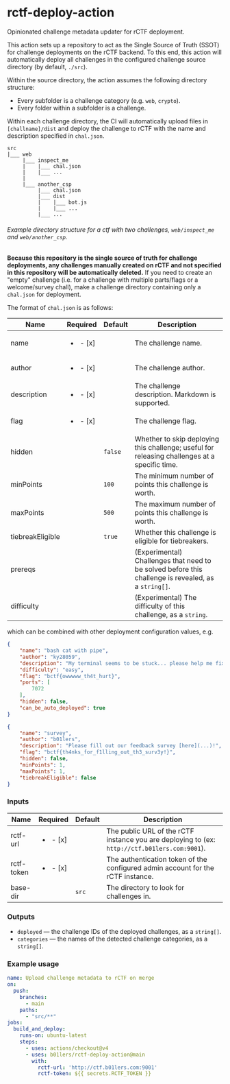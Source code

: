 # rctf-deploy-action
Opinionated challenge metadata updater for rCTF deployment.

This action sets up a repository to act as the Single Source of Truth (SSOT) for challenge deployments on the rCTF
backend. To this end, this action will automatically deploy all challenges in the configured challenge source directory
(by default, `./src`).

Within the source directory, the action assumes the following directory structure:
- Every subfolder is a challenge category (e.g. `web`, `crypto`).
- Every folder within a subfolder is a challenge.

Within each challenge directory, the CI will automatically upload files in `[challname]/dist` and deploy the challenge
to rCTF with the name and description specified in `chal.json`.

```
src
|___ web
     |___ inspect_me
     |    |___ chal.json
     |    |___ ...
     |
     |___ another_csp
          |___ chal.json
          |___ dist
          |    |___ bot.js
          |    |___ ...
          |___ ...
```
###### Example directory structure for a ctf with two challenges, `web/inspect_me` and `web/another_csp`.

**Because this repository is the single source of truth for challenge deployments, any challenges manually created on
rCTF and not specified in this repository will be automatically deleted.** If you need to create an "empty" challenge
(i.e. for a challenge with multiple parts/flags or a welcome/survey chall), make a challenge directory containing only
a `chal.json` for deployment.

The format of `chal.json` is as follows:

| Name             |         Required         | Default | Description                                                                                          |
|------------------|:------------------------:|---------|------------------------------------------------------------------------------------------------------|
| name             | <ul><li>- [x] </li></ul> |         | The challenge name.                                                                                  |
| author           | <ul><li>- [x] </li></ul> |         | The challenge author.                                                                                |
| description      | <ul><li>- [x] </li></ul> |         | The challenge description. Markdown is supported.                                                    |
| flag             | <ul><li>- [x] </li></ul> |         | The challenge flag.                                                                                  |
| hidden           |                          | `false` | Whether to skip deploying this challenge; useful for releasing challenges at a specific time.        |
| minPoints        |                          | `100`   | The minimum number of points this challenge is worth.                                                |
| maxPoints        |                          | `500`   | The maximum number of points this challenge is worth.                                                |
| tiebreakEligible |                          | `true`  | Whether this challenge is eligible for tiebreakers.                                                  |
| prereqs          |                          |         | (Experimental) Challenges that need to be solved before this challenge is revealed, as a `string[]`. |
| difficulty       |                          |         | (Experimental) The difficulty of this challenge, as a `string`.                                      |

which can be combined with other deployment configuration values, e.g.
```json
{
    "name": "bash cat with pipe",
    "author": "ky28059",
    "description": "My terminal seems to be stuck... please help me fix it!\n\n`nc ctf.b01lers.com 7072`",
    "difficulty": "easy",
    "flag": "bctf{owwwww_th4t_hurt}",
    "ports": [
        7072
    ],
    "hidden": false,
    "can_be_auto_deployed": true
}
```
```json
{
    "name": "survey",
    "author": "b01lers",
    "description": "Please fill out our feedback survey [here](...)!",
    "flag": "bctf{th4nks_for_f1lling_out_th3_surv3y!}",
    "hidden": false,
    "minPoints": 1,
    "maxPoints": 1,
    "tiebreakEligible": false
}
```

### Inputs

| Name       |         Required         | Default | Description                                                                                   |
|------------|:------------------------:|---------|-----------------------------------------------------------------------------------------------|
| rctf-url   | <ul><li>- [x] </li></ul> |         | The public URL of the rCTF instance you are deploying to (ex: `http://ctf.b01lers.com:9001`). |
| rctf-token | <ul><li>- [x] </li></ul> |         | The authentication token of the configured admin account for the rCTF instance.               |
| base-dir   |                          | `src`   | The directory to look for challenges in.                                                      |

### Outputs
- `deployed` — the challenge IDs of the deployed challenges, as a `string[]`.
- `categories` — the names of the detected challenge categories, as a `string[]`.

### Example usage
```yml
name: Upload challenge metadata to rCTF on merge
on:
  push:
    branches:
      - main
    paths:
      - "src/**"
jobs:
  build_and_deploy:
    runs-on: ubuntu-latest
    steps:
      - uses: actions/checkout@v4
      - uses: b01lers/rctf-deploy-action@main
        with:
          rctf-url: 'http://ctf.b01lers.com:9001'
          rctf-token: ${{ secrets.RCTF_TOKEN }}
```
